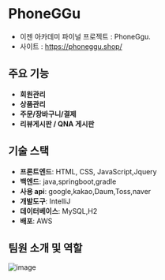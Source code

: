 # PhoneGGu

- 이젠 아카데미 파이널 프로젝트 : PhoneGgu.
- 사이트 : https://phoneggu.shop/

## 주요 기능

- **회원관리** 
- **상품관리** 
- **주문/장바구니/결제**
- **리뷰게시판 / QNA 게시판**

## 기술 스택

- **프론트엔드**: HTML, CSS, JavaScript,Jquery
- **백엔드**: java,springboot,gradle
- **사용 api**: google,kakao,Daum,Toss,naver
- **개발도구**: IntelliJ
- **데이터베이스**: MySQL,H2
- **배포**: AWS

## 팀원 소개 및 역할 
![image](https://github.com/tjddn12/phoneggu/assets/144875842/168dbf45-3b95-4e35-aaa9-d89de305a663)





